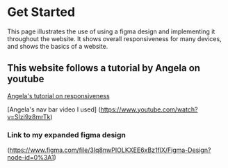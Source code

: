 # Get Started 

This page illustrates the use of using a figma design and implementing it throughout the website. It shows overall responsiveness for many devices, and shows the basics of a website.

## This website follows a tutorial by Angela on youtube
 [Angela's tutorial on responsiveness](https://www.youtube.com/watch?v=G4Z0E9uEb0o&ab_channel=AngelaDelise)

 [Angela's nav bar video I used] (https://www.youtube.com/watch?v=SIzi9z8mrTk)

### Link to my expanded figma design
(https://www.figma.com/file/3Iq8nwPIOLKXEE6xBz1flX/Figma-Design?node-id=0%3A1)